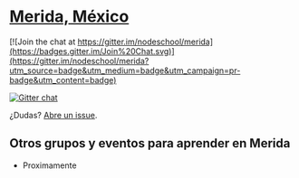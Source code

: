 [Merida, México](http://nodeschool.io/merida/)
======

[![Join the chat at https://gitter.im/nodeschool/merida](https://badges.gitter.im/Join%20Chat.svg)](https://gitter.im/nodeschool/merida?utm_source=badge&utm_medium=badge&utm_campaign=pr-badge&utm_content=badge)

[![Gitter chat](https://badges.gitter.im/nodeschool/merida.png)](https://gitter.im/nodeschool/merida)

¿Dudas? [Abre un issue](https://github.com/nodeschool/merida/issues).

## Otros grupos y eventos para aprender en Merida

- Proximamente